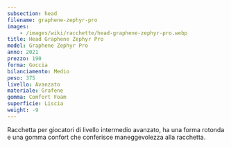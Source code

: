 ```yaml
---
subsection: head
filename: graphene-zephyr-pro
images:
    - /images/wiki/racchette/head-graphene-zephyr-pro.webp
title: Head Graphene Zephyr Pro
model: Graphene Zephyr Pro
anno: 2021
prezzo: 190
forma: Goccia
bilanciamento: Medio
peso: 375
livello: Avanzato
materiale: Grafene
gomma: Comfort Foam
superficie: Liscia
weight: -9
---
```

Racchetta per giocatori di livello intermedio avanzato, ha una forma rotonda e una gomma confort che conferisce maneggevolezza alla racchetta.